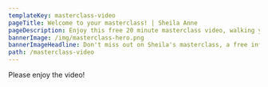```yaml
---
templateKey: masterclass-video
pageTitle: Welcome to your masterclass! | Sheila Anne
pageDescription: Enjoy this free 20 minute masterclass video, walking you through the key steps necessary to align yourself with your path in life.
bannerImage: /img/masterclass-hero.png
bannerImageHeadline: Don't miss out on Sheila's masterclass, a free informational video with crucial tips for finding your life path
path: /masterclass-video
---
```


Please enjoy the video!
